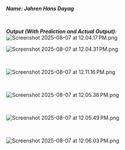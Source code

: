***Name: Jahren Hans Dayag***

<br>

***Output (With Prediction and Actual Output):*** 
<br>
![Screenshot 2025-08-07 at 12.04.17 PM.png](Screenshot%202025-08-07%20at%2012.04.17%E2%80%AFPM.png)
<br>

![Screenshot 2025-08-07 at 12.04.31 PM.png](Screenshot%202025-08-07%20at%2012.04.31%E2%80%AFPM.png)

<br>

![Screenshot 2025-08-07 at 12.11.16 PM.png](Screenshot%202025-08-07%20at%2012.11.16%E2%80%AFPM.png)

<br>

![Screenshot 2025-08-07 at 12.05.38 PM.png](Screenshot%202025-08-07%20at%2012.05.38%E2%80%AFPM.png)

<br>

![Screenshot 2025-08-07 at 12.05.49 PM.png](Screenshot%202025-08-07%20at%2012.05.49%E2%80%AFPM.png)

<br>

![Screenshot 2025-08-07 at 12.06.03 PM.png](Screenshot%202025-08-07%20at%2012.06.03%E2%80%AFPM.png)